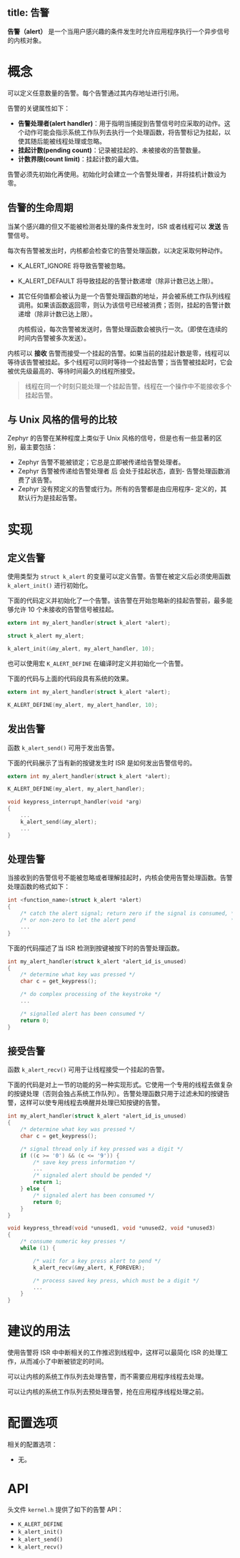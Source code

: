 title: 告警
---

**告警（alert）** 是一个当用户感兴趣的条件发生时允许应用程序执行一个异步信号的内核对象。

# 概念

可以定义任意数量的告警。每个告警通过其内存地址进行引用。

告警的关键属性如下：

- **告警处理者(alert handler)**：用于指明当捕捉到告警信号时应采取的动作。这个动作可能会指示系统工作队列去执行一个处理函数，将告警标记为挂起，以使其随后能被线程处理或忽略。
- **挂起计数(pending count)**：记录被挂起的、未被接收的告警数量。
- **计数界限(count limit)**：挂起计数的最大值。

告警必须先初始化再使用。初始化时会建立一个告警处理者，并将挂机计数设为零。

##     告警的生命周期

当某个感兴趣的但又不能被检测者处理的条件发生时，ISR 或者线程可以 **发送** 告警信号。

每次有告警被发出时，内核都会检查它的告警处理函数，以决定采取何种动作。

- K_ALERT_IGNORE 将导致告警被忽略。

- K_ALERT_DEFAULT 将导致挂起的告警计数递增（除非计数已达上限）。

- 其它任何值都会被认为是一个告警处理函数的地址，并会被系统工作队列线程调用。如果该函数返回零，则认为该信号已经被消费；否则，挂起的告警计数递增（除非计数已达上限）。

  内核假设，每次告警被发送时，告警处理函数会被执行一次。（即使在连续的时间内告警被多次发送）。

内核可以 **接收** 告警而接受一个挂起的告警。如果当前的挂起计数是零，线程可以等待该告警被挂起。多个线程可以同时等待一个挂起告警；当告警被挂起时，它会被优先级最高的、等待时间最久的线程所接受。

> 线程在同一个时刻只能处理一个挂起告警。线程在一个操作中不能接收多个挂起告警。

##     与 Unix 风格的信号的比较

Zephyr 的告警在某种程度上类似于 Unix 风格的信号，但是也有一些显著的区别，最主要包括：

- Zephyr 告警不能被锁定；它总是立即被传递给告警处理者。
- Zephyr 告警被传递给告警处理者 后 会处于挂起状态，直到- 告警处理函数消费了该告警。
- Zephyr 没有预定义的告警或行为。所有的告警都是由应用程序- 定义的，其默认行为是挂起告警。


# 实现
##     定义告警

使用类型为 `struct k_alert` 的变量可以定义告警。告警在被定义后必须使用函数 `k_alert_init()` 进行初始化。

下面的代码定义并初始化了一个告警。该告警在开始忽略新的挂起告警前，最多能够允许 10 个未接收的告警信号被挂起。

```c
extern int my_alert_handler(struct k_alert *alert);

struct k_alert my_alert;

k_alert_init(&my_alert, my_alert_handler, 10);
```

也可以使用宏 `K_ALERT_DEFINE` 在编译时定义并初始化一个告警。

下面的代码与上面的代码段具有系统的效果。

```c
extern int my_alert_handler(struct k_alert *alert);

K_ALERT_DEFINE(my_alert, my_alert_handler, 10);
```
##     发出告警

函数 `k_alert_send()` 可用于发出告警。

下面的代码展示了当有新的按键发生时 ISR 是如何发出告警信号的。

```c
extern int my_alert_handler(struct k_alert *alert);

K_ALERT_DEFINE(my_alert, my_alert_handler);

void keypress_interrupt_handler(void *arg)
{
    ...
    k_alert_send(&my_alert);
    ...
}
```

##     处理告警

当接收到的告警信号不能被忽略或者理解挂起时，内核会使用告警处理函数。告警处理函数的格式如下：

```c
int <function_name>(struct k_alert *alert)
{
    /* catch the alert signal; return zero if the signal is consumed, */
    /* or non-zero to let the alert pend                              */
    ...
}
```

下面的代码描述了当 ISR 检测到按键被按下时的告警处理函数。

```c
int my_alert_handler(struct k_alert *alert_id_is_unused)
{
    /* determine what key was pressed */
    char c = get_keypress();

    /* do complex processing of the keystroke */
    ...

    /* signalled alert has been consumed */
    return 0;
}
```

##     接受告警

函数 `k_alert_recv()` 可用于让线程接受一个挂起的告警。

下面的代码是对上一节的功能的另一种实现形式。它使用一个专用的线程去做复杂的按键处理（否则会独占系统工作队列）。告警处理函数只用于过滤未知的按键告警，这样可以使专用线程去唤醒并处理已知按键的告警。

```c
int my_alert_handler(struct k_alert *alert_id_is_unused)
{
    /* determine what key was pressed */
    char c = get_keypress();

    /* signal thread only if key pressed was a digit */
    if ((c >= '0') && (c <= '9')) {
        /* save key press information */
        ...
        /* signaled alert should be pended */
        return 1;
    } else {
        /* signaled alert has been consumed */
        return 0;
    }
}

void keypress_thread(void *unused1, void *unused2, void *unused3)
{
    /* consume numeric key presses */
    while (1) {

        /* wait for a key press alert to pend */
        k_alert_recv(&my_alert, K_FOREVER);

        /* process saved key press, which must be a digit */
        ...
    }
}
```

# 建议的用法

使用告警将 ISR 中中断相关的工作推迟到线程中，这样可以最简化 ISR 的处理工作，从而减小了中断被锁定的时间。

可以让内核的系统工作队列去处理告警，而不需要应用程序线程去处理。

可以让内核的系统工作队列去预处理告警，抢在应用程序线程处理之前。

# 配置选项

相关的配置选项：
- 无。

# API

头文件 `kernel.h` 提供了如下的告警 API：
- `K_ALERT_DEFINE`
- `k_alert_init()`
- `k_alert_send()`
- `k_alert_recv()`

